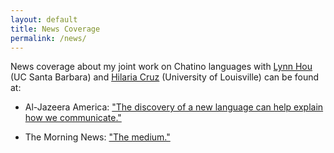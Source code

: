 ```yaml
---
layout: default
title: News Coverage
permalink: /news/
---
```


News coverage about my joint work on Chatino languages with [Lynn Hou](https://sites.google.com/view/linasigns/home?authuser=0) (UC Santa Barbara) and [Hilaria Cruz](https://louisville.edu/humanities/images/faculty/hilaria-cruz/view) (University of Louisville) can be found at:

*  Al-Jazeera America: ["The discovery of a new language can help explain how we communicate."](http://america.aljazeera.com/articles/2014/4/17/inventing-a-language.html)

*  The Morning News: ["The medium."](https://themorningnews.org/article/the-medium)